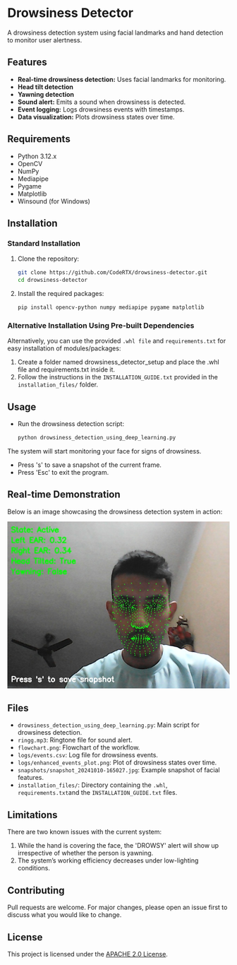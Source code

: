 # Drowsiness Detector

A drowsiness detection system using facial landmarks and hand detection to monitor user alertness.

## Features

- **Real-time drowsiness detection:** Uses facial landmarks for monitoring.
- **Head tilt detection**
- **Yawning detection**
- **Sound alert:** Emits a sound when drowsiness is detected.
- **Event logging:** Logs drowsiness events with timestamps.
- **Data visualization:** Plots drowsiness states over time.

## Requirements

- Python 3.12.x
- OpenCV
- NumPy
- Mediapipe
- Pygame
- Matplotlib
- Winsound (for Windows)

## Installation

### Standard Installation

1. Clone the repository:
   ```sh
   git clone https://github.com/CodeRTX/drowsiness-detector.git
   cd drowsiness-detector
   ```
2. Install the required packages:
   ```sh
   pip install opencv-python numpy mediapipe pygame matplotlib
   ```

### Alternative Installation Using Pre-built Dependencies

Alternatively, you can use the provided `.whl file` and `requirements.txt` for easy installation of modules/packages:

1. Create a folder named drowsiness_detector_setup and place the .whl file and requirements.txt inside it.
2. Follow the instructions in the `INSTALLATION_GUIDE.txt` provided in the `installation_files/` folder.

## Usage
* Run the drowsiness detection script:
   ```sh
   python drowsiness_detection_using_deep_learning.py
   ```
The system will start monitoring your face for signs of drowsiness.
* Press 's' to save a snapshot of the current frame.
* Press 'Esc' to exit the program.

## Real-time Demonstration

Below is an image showcasing the drowsiness detection system in action:

![Drowsiness Detection Features](snapshots/snapshot_20241010-165027.jpg)

## Files

* `drowsiness_detection_using_deep_learning.py`: Main script for drowsiness detection.
* `ringg.mp3`: Ringtone file for sound alert.
* `flowchart.png`: Flowchart of the workflow.
* `logs/events.csv`: Log file for drowsiness events.
* `logs/enhanced_events_plot.png`: Plot of drowsiness states over time.
* `snapshots/snapshot_20241010-165027.jpg`: Example snapshot of facial features.
* `installation_files/`: Directory containing the `.whl`, `requirements.txt`and the `INSTALLATION_GUIDE.txt` files.

## Limitations

There are two known issues with the current system:

1. While the hand is covering the face, the 'DROWSY' alert will show up irrespective of whether the person is yawning.
2. The system’s working efficiency decreases under low-lighting conditions.

## Contributing

Pull requests are welcome. For major changes, please open an issue first to discuss what you would like to change.

## License

This project is licensed under the [APACHE 2.0 License](https://www.apache.org/licenses/LICENSE-2.0).
